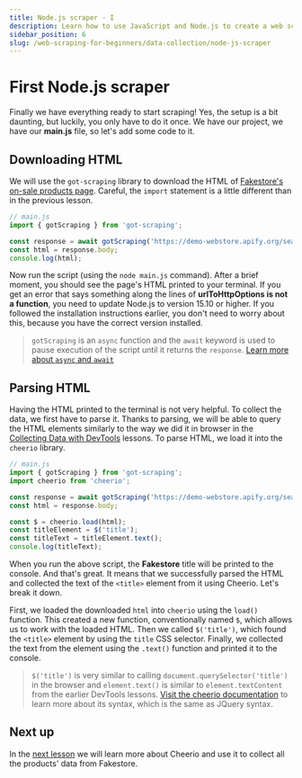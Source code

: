 ```yaml
---
title: Node.js scraper - I
description: Learn how to use JavaScript and Node.js to create a web scraper, plus take advantage of the cheerio and got-scraping libraries to make your job easier.
sidebar_position: 6
slug: /web-scraping-for-beginners/data-collection/node-js-scraper
---
```


# [](#first-scraper) First Node.js scraper

Finally we have everything ready to start scraping! Yes, the setup is a bit daunting, but luckily, you only have to do it once. We have our project, we have our **main.js** file, so let's add some code to it.

## [](#downloading-html) Downloading HTML

We will use the `got-scraping` library to download the HTML of [Fakestore's on-sale products page](https://demo-webstore.apify.org/search/on-sale). Careful, the `import` statement is a little different than in the previous lesson.

```js
// main.js
import { gotScraping } from 'got-scraping';

const response = await gotScraping('https://demo-webstore.apify.org/search/on-sale');
const html = response.body;
console.log(html);
```

Now run the script (using the `node main.js` command). After a brief moment, you should see the page's HTML printed to your terminal. If you get an error that says something along the lines of **urlToHttpOptions is not a function**, you need to update Node.js to version 15.10 or higher. If you followed the installation instructions earlier, you don't need to worry about this, because you have the correct version installed.

> `gotScraping` is an `async` function and the `await` keyword is used to pause execution of the script until it returns the `response`. [Learn more about `async` and `await`](https://javascript.info/async-await)

## [](#parsing-html) Parsing HTML

Having the HTML printed to the terminal is not very helpful. To collect the data, we first have to parse it. Thanks to parsing, we will be able to query the HTML elements similarly to the way we did it in browser in the [Collecting Data with DevTools](./using_devtools.md) lessons. To parse HTML, we load it into the `cheerio` library.

```js
// main.js
import { gotScraping } from 'got-scraping';
import cheerio from 'cheerio';

const response = await gotScraping('https://demo-webstore.apify.org/search/on-sale');
const html = response.body;

const $ = cheerio.load(html);
const titleElement = $('title');
const titleText = titleElement.text();
console.log(titleText);
```

When you run the above script, the **Fakestore** title will be printed to the console. And that's great. It means that we successfully parsed the HTML and collected the text of the `<title>` element from it using Cheerio. Let's break it down.

First, we loaded the downloaded `html` into `cheerio` using the `load()` function. This created a new function, conventionally named `$`, which allows us to work with the loaded HTML. Then we called `$('title')`, which found the `<title>` element by using the `title` CSS selector. Finally, we collected the text from the element using the `.text()` function and printed it to the console.

> `$('title')` is very similar to calling `document.querySelector('title')` in the browser and `element.text()` is similar to `element.textContent` from the earlier DevTools lessons. [Visit the cheerio documentation](https://github.com/cheeriojs/cheerio#readme) to learn more about its syntax, which is the same as JQuery syntax.

## [](#next) Next up

In the [next lesson](./node_continued.md) we will learn more about Cheerio and use it to collect all the products' data from Fakestore.
